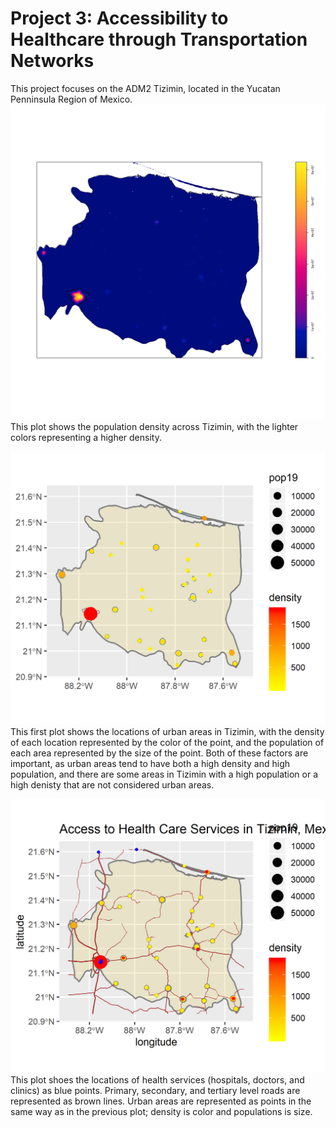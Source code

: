 # Project 3: Accessibility to Healthcare through Transportation Networks
This project focuses on the ADM2 Tizimin, located in the Yucatan Penninsula Region of Mexico.
![Tizimin_density](subpolys_filtered.png)
This plot shows the population density across Tizimin, with the lighter colors representing a higher density.

![Urban_areas_with_points](tizimin_urbanareas_points2.png)
This first plot shows the locations of urban areas in Tizimin, with the density of each location represented by the color of the point, and the population of each area represented by the size of the point. Both of these factors are important, as urban areas tend to have both a high density and high population, and there are some areas in Tizimin with a high population or a high denisty that are not considered urban areas. 

![Access_Healthcare](tizimin_access_healthcare.png)
This plot shoes the locations of health services (hospitals, doctors, and clinics) as blue points. Primary, secondary, and tertiary level roads are represented as brown lines. Urban areas are represented as points in the same way as in the previous plot; density is color and populations is size.


